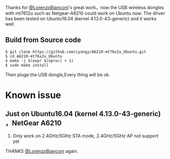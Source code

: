 Thanks  for  [@LorenzoBianconi](https://github.com/LorenzoBianconi)'s great  work，now the USB wireless  dongles  with mt7612u  such as Netgear-A6210  could work on Ubuntu  now. The driver has been tested on Ubuntu16.04 (kernel 4.13.0-43-generic) and it works well.

## Build from Source code

```
$ git clone https://github.com/cyangy/A6210-mt76x2u_Ubuntu.git
$ cd A6210-mt76x2u_Ubuntu
$ make -j $(expr $(nproc) + 1)
$ sudo make install
```
Then pluge  the  USB dongle,Every thing will be ok.
# Known issue
## Just  on  Ubuntu16.04 (kernel 4.13.0-43-generic) ，NetGear A6210
    
1. Only work on 2.4GHz/5GHz STA mode, 2.4GHz/5GHz AP not support yet

THANKS [@LorenzoBianconi](https://github.com/LorenzoBianconi) again.
